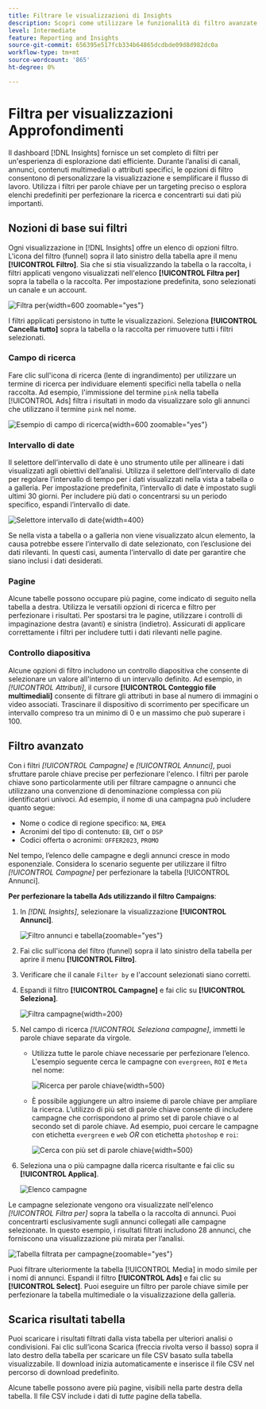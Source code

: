 ```yaml
---
title: Filtrare le visualizzazioni di Insights
description: Scopri come utilizzare le funzionalità di filtro avanzate con Insights.
level: Intermediate
feature: Reporting and Insights
source-git-commit: 656395e517fcb334b64865dcdbde09d8d982dc0a
workflow-type: tm+mt
source-wordcount: '865'
ht-degree: 0%

---
```


# Filtra per visualizzazioni Approfondimenti

Il dashboard [!DNL Insights] fornisce un set completo di filtri per un&#39;esperienza di esplorazione dati efficiente. Durante l’analisi di canali, annunci, contenuti multimediali o attributi specifici, le opzioni di filtro consentono di personalizzare la visualizzazione e semplificare il flusso di lavoro. Utilizza i filtri per parole chiave per un targeting preciso o esplora elenchi predefiniti per perfezionare la ricerca e concentrarti sui dati più importanti.

## Nozioni di base sui filtri

Ogni visualizzazione in [!DNL Insights] offre un elenco di opzioni filtro. L&#39;icona del filtro (funnel) sopra il lato sinistro della tabella apre il menu **[!UICONTROL Filtro]**. Sia che si stia visualizzando la tabella o la raccolta, i filtri applicati vengono visualizzati nell&#39;elenco **[!UICONTROL Filtra per]** sopra la tabella o la raccolta. Per impostazione predefinita, sono selezionati un canale e un account.

![Filtra per](/help/assets/insights-filter-by.png "Filtra per"){width=600 zoomable="yes"}

I filtri applicati persistono in tutte le visualizzazioni. Seleziona **[!UICONTROL Cancella tutto]** sopra la tabella o la raccolta per rimuovere tutti i filtri selezionati.

### Campo di ricerca

Fare clic sull&#39;icona di ricerca (lente di ingrandimento) per utilizzare un termine di ricerca per individuare elementi specifici nella tabella o nella raccolta. Ad esempio, l&#39;immissione del termine `pink` nella tabella [!UICONTROL Ads] filtra i risultati in modo da visualizzare solo gli annunci che utilizzano il termine `pink` nel nome.

![Esempio di campo di ricerca](/help/assets/insights-search.png "Cerca annunci con rosa"){width=600 zoomable="yes"}

### Intervallo di date

Il selettore dell’intervallo di date è uno strumento utile per allineare i dati visualizzati agli obiettivi dell’analisi. Utilizza il selettore dell’intervallo di date per regolare l’intervallo di tempo per i dati visualizzati nella vista a tabella o a galleria. Per impostazione predefinita, l’intervallo di date è impostato sugli ultimi 30 giorni. Per includere più dati o concentrarsi su un periodo specifico, espandi l’intervallo di date.

![Selettore intervallo di date](/help/assets/insights-date-range.png "Seleziona un intervallo di date"){width=400}

Se nella vista a tabella o a galleria non viene visualizzato alcun elemento, la causa potrebbe essere l’intervallo di date selezionato, con l’esclusione dei dati rilevanti. In questi casi, aumenta l’intervallo di date per garantire che siano inclusi i dati desiderati.

### Pagine

Alcune tabelle possono occupare più pagine, come indicato di seguito nella tabella a destra. Utilizza le versatili opzioni di ricerca e filtro per perfezionare i risultati. Per spostarsi tra le pagine, utilizzare i controlli di impaginazione destra (avanti) e sinistra (indietro). Assicurati di applicare correttamente i filtri per includere tutti i dati rilevanti nelle pagine.

### Controllo diapositiva

Alcune opzioni di filtro includono un controllo diapositiva che consente di selezionare un valore all&#39;interno di un intervallo definito. Ad esempio, in _[!UICONTROL Attributi]_, il cursore **[!UICONTROL Conteggio file multimediali]** consente di filtrare gli attributi in base al numero di immagini o video associati. Trascinare il dispositivo di scorrimento per specificare un intervallo compreso tra un minimo di 0 e un massimo che può superare i 100.

## Filtro avanzato

Con i filtri _[!UICONTROL Campagne]_ e _[!UICONTROL Annunci]_, puoi sfruttare parole chiave precise per perfezionare l&#39;elenco. I filtri per parole chiave sono particolarmente utili per filtrare campagne o annunci che utilizzano una convenzione di denominazione complessa con più identificatori univoci. Ad esempio, il nome di una campagna può includere quanto segue:

- Nome o codice di regione specifico: `NA`, `EMEA`
- Acronimi del tipo di contenuto: `EB`, `CHT` o `DSP`
- Codici offerta o acronimi: `OFFER2023`, `PROMO`

Nel tempo, l’elenco delle campagne e degli annunci cresce in modo esponenziale. Considera lo scenario seguente per utilizzare il filtro _[!UICONTROL Campagne]_ per perfezionare la tabella [!UICONTROL Annunci].

**Per perfezionare la tabella Ads utilizzando il filtro Campaigns**:

1. In _[!DNL Insights]_, selezionare la visualizzazione **[!UICONTROL Annunci]**.

   ![Filtro annunci e tabella](/help/assets/insights-ads-filter.png "Visualizzazione annunci con elenco filtri"){zoomable="yes"}

1. Fai clic sull&#39;icona del filtro (funnel) sopra il lato sinistro della tabella per aprire il menu **[!UICONTROL Filtro]**.

1. Verificare che il canale `Filter by` e l&#39;account selezionati siano corretti.

1. Espandi il filtro **[!UICONTROL Campagne]** e fai clic su **[!UICONTROL Seleziona]**.

   ![Filtra campagne](/help/assets/insights-filter-campaigns-expand.png "Espandi filtro campagne"){width=200}

1. Nel campo di ricerca _[!UICONTROL Seleziona campagne]_, immetti le parole chiave separate da virgole.

   - Utilizza tutte le parole chiave necessarie per perfezionare l’elenco. L&#39;esempio seguente cerca le campagne con `evergreen`, `ROI` e `Meta` nel nome:

     ![Ricerca per parole chiave](/help/assets/insights-select-campaigns-keywords.png "Inserisci parole chiave per cercare i nomi delle campagne"){width=500}

   - È possibile aggiungere un altro insieme di parole chiave per ampliare la ricerca. L’utilizzo di più set di parole chiave consente di includere campagne che corrispondono al primo set di parole chiave o al secondo set di parole chiave. Ad esempio, puoi cercare le campagne con etichetta `evergreen` e `web` _OR_ con etichetta `photoshop` e `roi`:

     ![Cerca con più set di parole chiave](/help/assets/insights-advanced-or.png "Cerca i nomi delle campagne utilizzando più set di parole chiave"){width=500}

1. Seleziona una o più campagne dalla ricerca risultante e fai clic su **[!UICONTROL Applica]**.

   ![Elenco campagne](/help/assets/insights-select-campaigns-list.png "Seleziona campagne da includere")

Le campagne selezionate vengono ora visualizzate nell&#39;elenco _[!UICONTROL Filtra per]_ sopra la tabella o la raccolta di annunci. Puoi concentrarti esclusivamente sugli annunci collegati alle campagne selezionate. In questo esempio, i risultati filtrati includono 28 annunci, che forniscono una visualizzazione più mirata per l’analisi.

![Tabella filtrata per campagne](/help/assets/insights-filter-by-campaigns.png "Tabella con filtro campagne"){zoomable="yes"}

Puoi filtrare ulteriormente la tabella [!UICONTROL Media] in modo simile per i nomi di annunci. Espandi il filtro **[!UICONTROL Ads]** e fai clic su **[!UICONTROL Select]**. Puoi eseguire un filtro per parole chiave simile per perfezionare la tabella multimediale o la visualizzazione della galleria.

## Scarica risultati tabella

Puoi scaricare i risultati filtrati dalla vista tabella per ulteriori analisi o condivisioni. Fai clic sull’icona Scarica (freccia rivolta verso il basso) sopra il lato destro della tabella per scaricare un file CSV basato sulla tabella visualizzabile. Il download inizia automaticamente e inserisce il file CSV nel percorso di download predefinito.

Alcune tabelle possono avere più pagine, visibili nella parte destra della tabella. Il file CSV include i dati di _tutte_ pagine della tabella.
